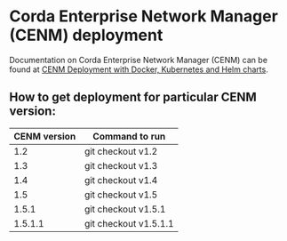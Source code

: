 # Corda Enterprise Network Manager (CENM) deployment

Documentation on Corda Enterprise Network Manager (CENM) can be found at [CENM Deployment with Docker, Kubernetes and Helm charts](https://docs.corda.net/docs/cenm/1.2/deployment-kubernetes.html).

## How to get deployment for particular CENM version:

| CENM version  | Command to run        |
| ------------- |-----------------------|
| 1.2           | git checkout v1.2     |
| 1.3           | git checkout v1.3     |
| 1.4           | git checkout v1.4     |
| 1.5           | git checkout v1.5     |
| 1.5.1         | git checkout v1.5.1   |
| 1.5.1.1       | git checkout v1.5.1.1 |